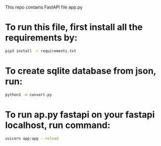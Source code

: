 This repo contains FastAPI file app.py

# To run this file, first install all the requirements by:

```bash
pip3 install -r requirements.txt
```

# To create sqlite database from json, run:

```bash
python3 -m convert.py
```

# To run ap.py fastapi on your fastapi localhost, run command:

```bash
uvicorn app:app --reload
```
